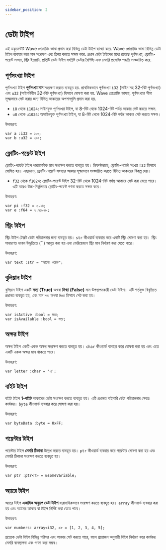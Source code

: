 ```yaml
---
sidebar_position: 2
---
```


# ডেটা টাইপ

এই ডকুমেন্টটি Wave প্রোগ্রামিং ভাষা প্রদান করা বিভিন্ন ডেটা টাইপ ব্যাখ্যা করে.
Wave প্রোগ্রামিং ভাষা বিভিন্ন ডেটা টাইপ ব্যবহার করে মান সংরক্ষণ এবং ক্রিয়া করতে সক্ষম করে.
প্রধান ডেটা টাইপের মধ্যে রয়েছে পূর্ণসংখ্যা, ফ্লোটিং-পয়েন্ট সংখ্যা, স্ট্রিং ইত্যাদি. প্রতিটি ডেটা টাইপ সংশ্লিষ্ট ডেটার বৈশিষ্ট্য এবং মেমরি প্রসেসিং পদ্ধতি সংজ্ঞায়িত করে.

## পূর্ণসংখ্যা টাইপ

পূর্ণসংখ্যা টাইপ **পূর্ণসংখ্যা মান** সংরক্ষণ করতে ব্যবহৃত হয়.
প্রাথমিকভাবে পূর্ণসংখ্যা `i32` (সাইন সহ 32-বিট পূর্ণসংখ্যা) এবং `u32` (সাইনবিহীন 32-বিট পূর্ণসংখ্যা) হিসাবে ঘোষণা করা হয়.
Wave প্রোগ্রামিং ভাষায়, পূর্ণসংখ্যার সীমা সূক্ষ্মভাবে সেট করার জন্য বিভিন্ন আকারের অপশনগুলি প্রদান করা হয়.

- `i8` থেকে `i1024`: সাইনযুক্ত পূর্ণসংখ্যা টাইপ, যা 8-বিট থেকে 1024-বিট পর্যন্ত আকার সেট করতে সক্ষম.
- `u8` থেকে `u1024`: অসাইনযুক্ত পূর্ণসংখ্যা টাইপ, যা 8-বিট থেকে 1024-বিট পর্যন্ত আকার সেট করতে সক্ষম।

উদাহরণ:

```wave
var a :i32 = ১০০;
var b :u32 = ২০০;
```

## ফ্লোটিং-পয়েন্ট টাইপ

ফ্লোটিং-পয়েন্ট টাইপ পারমানবিক মান সংরক্ষণ করতে ব্যবহৃত হয়।
ডিফল্টভাবে, ফ্লোটিং-পয়েন্ট সংখ্যা `f32` হিসাবে ঘোষিত হয়।
এছাড়াও, ফ্লোটিং-পয়েন্ট সংখ্যার আকার সূক্ষ্মভাবে সংজ্ঞায়িত করতে বিভিন্ন আকারের বিকল্প দেয়।

- `f32` থেকে `f1024`: ফ্লোটিং-পয়েন্ট টাইপ 32-বিট থেকে 1024-বিট পর্যন্ত আকারে সেট করা যেতে পারে। এটি আরও উচ্চ-নির্ভুলতার ফ্লোটিং-পয়েন্ট গণনা করতে সক্ষম করে।

উদাহরণ:

```wave
var pi :f32 = ৩.১৪;
var e :f64 = ২.৭১৮২৮;
```

## স্ট্রিং টাইপ

স্ট্রিং টাইপ টেক্সট ডেটা পরিচালনার জন্য ব্যবহৃত হয়। `str` কীওয়ার্ড ব্যবহার করে একটি স্ট্রিং ঘোষণা করা হয়।
স্ট্রিং সাধারণত ডাবল উদ্ধৃতিতে (\`\`) আবৃত করা হয় এবং ভেরিয়েবলে স্ট্রিং মান নির্ধারণ করা যেতে পারে।

উদাহরণ:

```wave
var text :str = "হ্যালো ওয়েভ";
```

## বুলিয়ান টাইপ

বুলিয়ান টাইপ একটি **সত্য (True)** অথবা **মিথ্যা (False)** মান উপস্থাপনকারী ডেটা টাইপ।
এটি শর্তযুক্ত বিবৃতিতে প্রধানত ব্যবহৃত হয়, এবং মান `সত্য` অথবা `মিথ্যা` হিসাবে সেট করা হয়।

উদাহরণ:

```wave
var isActive :bool = সত্য;
var isAvailable :bool = সত্য;
```

## অক্ষর টাইপ

অক্ষর টাইপ একটি একক অক্ষর সংরক্ষণ করতে ব্যবহৃত হয়।
`char` কীওয়ার্ড ব্যবহার করে ঘোষণা করা হয় এবং এতে একটি একক অক্ষর মান থাকতে পারে।

উদাহরণ:

```wave
var letter :char = 'এ';
```

## বাইট টাইপ

বাইট টাইপ **1-বাইট** আকারের ডেটা সংরক্ষণ করতে ব্যবহৃত হয়।
এটি প্রধানত বাইনারি ডেটা পরিচালনার ক্ষেত্রে কার্যকর। `byte` কীওয়ার্ড ব্যবহার করে ঘোষণা করা হয়।

উদাহরণ:

```wave
var byteData :byte = 0xFF;
```

## পয়েন্টার টাইপ

পয়েন্টার টাইপ **মেমরি ঠিকানা** উল্লেখ করতে ব্যবহৃত হয়।
`ptr` কীওয়ার্ড ব্যবহার করে পয়েন্টার ঘোষণা করা হয় এবং মেমরি ঠিকানা সংরক্ষণ করতে ব্যবহৃত হয়।

উদাহরণ:

```wave
var ptr :ptr<T> = &someVariable;
```

## অ্যারে টাইপ

অ্যারে টাইপ **একাধিক অনুরূপ ডেটা টাইপ** ধারাবাহিকভাবে সংরক্ষণ করতে ব্যবহৃত হয়।
`array` কীওয়ার্ড ব্যবহার করা হয় এবং অ্যারের আকার বা টাইপ নির্দিষ্ট করা যেতে পারে।

উদাহরণ:

```wave
var numbers: array<i32, ৫> = [1, 2, 3, 4, 5];
```

প্রত্যেক ডেটা টাইপ বিভিন্ন পরিসর এবং আকার সেট করতে পারে, ফলে প্রয়োজন অনুযায়ী টাইপ নির্ধারণ করে কার্যকর মেমরি ব্যবস্থাপনা এবং গণনা করা সম্ভব।

